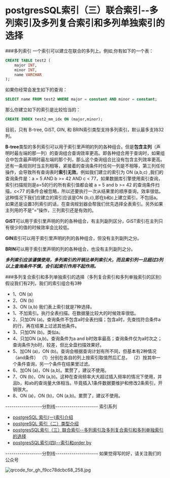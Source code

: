 # postgresSQL索引（三）联合索引--多列索引及多列复合索引和多列单独索引的选择
###多列索引
一个索引可以建立在联合的多列上。例如,你有如下的一个表：
```sql
CREATE TABLE test2 (
	major INT,
	minor INT,
	name VARCHAR
);
```
如果你经常会发生如下的查询：
```sql
SELECT name FROM test2 WHERE major = constant AND minor = constant;
```
那么你建立如下的索引是比较恰当的：
```sql
CREATE INDEX test2_mm_idx ON (major,minor);
```
目前，只有 B-tree, GiST, GIN, 和 BRIN索引类型支持多列索引，默认最多支持32列。  

 **B-tree**类型的多列索引可以用于索引里声明的列的各种组合。但是**包含主列**（声明时最左端的那一列）的查询组合查询效率更高。即各种组合用于查询时，如果组合中包含最声明时最左端的那个列，那么这个查询组合比没有包含主列效率更高。还有一条规则时当主列相等，紧接着的查询条件时任何一列是不相等，第三列任何操作，会导致所有查询表时**索引无效**。例如我们建立的索引为 ON (a,b,c) ,我们的查询条件是：a = 5 AND b >= 42 AND c < 77，如果数据库引擎使用索引查询，索引扫描规则是a=5的行的所有索引值都会被 a = 5 and b >= 42 的查询条件扫描，c<77 的条件会被忽略，所以还要执行一次从结果里的顺序查询，效率很低。这种情况下我们应建立的索引应该是ON (b,c),即在b和c上建立索引，不包括a。如果还是设置3列索引的话，在查询规划器会帮我们优先选择全表索引。另外如果主列用的不是“=”操作，三列索引还是有效的。

 **GiST**可以用于索引里声明的列的各种组合，有主列副列区分，GiST索引在主列只有很少的值的时候效率会比较低。  

 **GIN**索引可以用于索引里声明的列的各种组合，但没有主列副列之分。  

 **BRIN**可以用于索引里声明的列的各种组合，也没有主列副列之分。  

 ***多列索引应该谨慎使用，多列索引的开销比单列索引大，而且索引列一旦超过3列以上查询条件不慎，会引起索引作用不起作用。***

###多列复合索引和多列单独索引的选择（多列复合索引和多列单独索引的区别）
 假设我们有2列，我们的索引组合有3种
-   1、ON (a)
-  2、ON (b)
- 3、ON (a,b)
我们表上索引就是7种选择。
- 1、不加索引。执行全表扫描。在数据量比较大的时候效率很低。
- 2、只加ON (a)。查询条件不包含a时全表扫描；包含a时，先查找符合条件a的行，再在结果上过滤其他条件。
- 3、只加ON (b)。类似a。
- 4、只加ON (a,b)。查询条件为a and b时效率最高；查询条件仅为a时次之；查询条件为b时，较差，但比全盘扫描效果好。
- 5、加ON (a)，ON (b)。查询会根据查询计划有所不同，但基本有2种情况（and条件）
  （1）分别在各自的列上按索引取值然后汇总，
  （2）按其中一个条件查询，另一个条件在结果里过滤。
- 6、加ON (a)，ON (a,b)。累赘了，建议不使用。
- 7、ON (b)，ON (a,b)。这种在查询频率大大超过插入频率的情况下使用，并且b，和ab的查询量大体相当。毕竟插入1条件数据要维护和修改2条索引，开销很大。
- 8、ON (a)，ON (b)，ON (a,b)。累赘了，建议不使用。


 ------------------分割线---------------------
 索引系列
* [postgreSQL 索引(一)索引介绍](http://icefocus.github.io/blog/postgres/index_1)
* [postgreSQL 索引（二）类型介绍](http://icefocus.github.io/blog/postgres/index_2)
* [postgresSQL索引（三）联合索引--多列索引及多列复合索引和多列单独索引的选择](http://icefocus.github.io/blog/postgres/index_3)
* [postgresSQL索引(四)--索引和order by](http://icefocus.github.io/blog/postgres/index_4)

 ------------------分割线---------------------
如果觉得写的好，请关注我们的公众号

![qrcode_for_gh_f9cc78dcbc68_258.jpg](https://upload-images.jianshu.io/upload_images/8155989-d7cfe697173859ed.jpg?imageMogr2/auto-orient/strip%7CimageView2/2/w/1240)